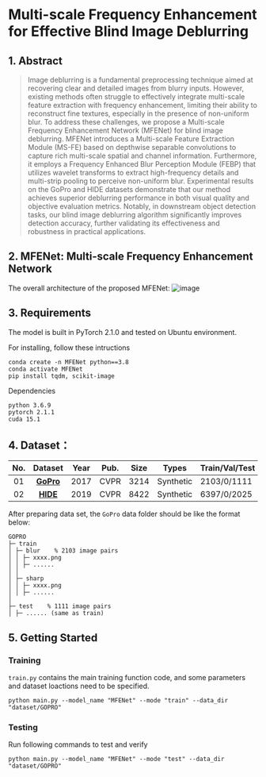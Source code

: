 # Multi-scale Frequency Enhancement for Effective Blind Image Deblurring

## 1. Abstract
>Image deblurring is a fundamental preprocessing technique aimed at recovering clear and detailed images from blurry inputs. However, existing methods often struggle to effectively integrate multi-scale feature extraction with frequency enhancement, limiting their ability to reconstruct fine textures, especially in the presence of non-uniform blur. To address these challenges, we propose a Multi-scale Frequency Enhancement Network (MFENet) for blind image deblurring. MFENet introduces a Multi-scale Feature Extraction Module (MS-FE) based on depthwise separable convolutions to capture rich multi-scale spatial and channel information. Furthermore, it employs a Frequency Enhanced Blur Perception Module (FEBP) that utilizes wavelet transforms to extract high-frequency details and multi-strip pooling to perceive non-uniform blur. Experimental results on the GoPro and HIDE datasets demonstrate that our method achieves superior deblurring performance in both visual quality and objective evaluation metrics. Notably, in downstream object detection tasks, our blind image deblurring algorithm significantly improves detection accuracy, further validating its effectiveness and robustness in practical applications.

## 2. MFENet: Multi-scale Frequency Enhancement Network
The overall architecture of the proposed MFENet:
![image](https://github.com/alondrajy/MFENet-for-deblurring/blob/main/network.png)

## 3. Requirements
The model is built in PyTorch 2.1.0 and tested on Ubuntu environment.

For installing, follow these intructions
```
conda create -n MFENet python==3.8
conda activate MFENet
pip install tqdm, scikit-image
```

Dependencies
```
python 3.6.9
pytorch 2.1.1
cuda 15.1
```

## 4. Dataset：<a id="datasets" class="anchor" href="#datasets" aria-hidden="true"><span class="octicon octicon-link"></span></a>  
**No.** |**Dataset** | **Year** | **Pub.** |**Size** |  **Types** | **Train/Val/Test**  | **Download**
:-: | :-: | :-: | :-:  | :-:  | :-: | :- | :-:
01   | [**GoPro**](https://openaccess.thecvf.com/content_cvpr_2017/papers/Nah_Deep_Multi-Scale_Convolutional_CVPR_2017_paper.pdf)   | 2017 | CVPR | 3214 | Synthetic | 2103/0/1111  | [link](https://github.com/SeungjunNah/DeepDeblur-PyTorch)
02 | [**HIDE**](https://openaccess.thecvf.com/content_ICCV_2019/papers/Shen_Human-Aware_Motion_Deblurring_ICCV_2019_paper.pdf)   | 2019 | CVPR | 8422 | Synthetic | 6397/0/2025  | [link](https://github.com/joanshen0508/HA_deblur)

After preparing data set, the ```GoPro``` data folder should be like the format below:
```
GOPRO
├─ train
│ ├─ blur    % 2103 image pairs
│ │ ├─ xxxx.png
│ │ ├─ ......
│ │
│ ├─ sharp
│ │ ├─ xxxx.png
│ │ ├─ ......
│
├─ test    % 1111 image pairs
│ ├─ ...... (same as train)

```

## 5. Getting Started
### Training
```train.py``` contains the main training function code, and some parameters and dataset loactions need to be specified.
```
python main.py --model_name "MFENet" --mode "train" --data_dir "dataset/GOPRO" 
```

### Testing
Run following commands to test and verify
```
python main.py --model_name "MFENet" --mode "test" --data_dir "dataset/GOPRO" 
```
